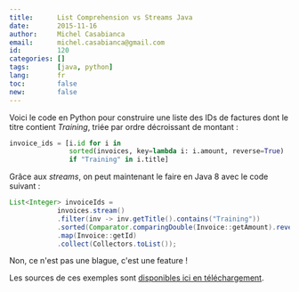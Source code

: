 ```yaml
---
title:      List Comprehension vs Streams Java
date:       2015-11-16
author:     Michel Casabianca
email:      michel.casabianca@gmail.com
id:         120
categories: []
tags:       [java, python]
lang:       fr
toc:        false
new:        false
---
```


Voici le code en Python pour construire une liste des IDs de factures dont le titre contient *Training*, triée par ordre décroissant de montant :

<!--more-->

```python
invoice_ids = [i.id for i in
               sorted(invoices, key=lambda i: i.amount, reverse=True)
               if "Training" in i.title]
```

Grâce aux *streams*, on peut maintenant le faire en Java 8 avec le code suivant :

```java
List<Integer> invoiceIds =
            invoices.stream()
            .filter(inv -> inv.getTitle().contains("Training"))
            .sorted(Comparator.comparingDouble(Invoice::getAmount).reversed())
            .map(Invoice::getId)
            .collect(Collectors.toList());
```

Non, ce n'est pas une blague, c'est une feature !

Les sources de ces exemples sont [disponibles ici en téléchargement](/arc/list-comprehension-vs-streams-java.zip).

<!--more-->
